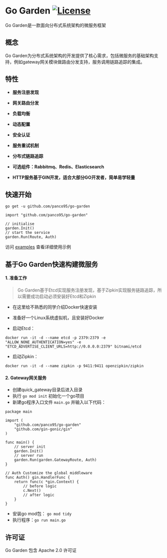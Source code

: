 # Go Garden [![License](https://img.shields.io/:license-apache-blue.svg)](https://opensource.org/licenses/Apache-2.0)

Go Garden是一款面向分布式系统架构的微服务框架

## 概念

Go Garden为分布式系统架构的开发提供了核心需求，包括微服务的基础架构支持，例如gateway网关模块做路由分发支持，服务调用链路追踪的集成。

## 特性

- **服务注册发现**

- **网关路由分发**

- **负载均衡**

- **动态配置**

- **安全认证**

- **服务重试机制**

- **分布式链路追踪**

- **可选组件：Rabbitmq、Redis、Elasticsearch**

- **HTTP服务基于GIN开发，适合大部分GO开发者，简单易学轻量**


## 快速开始

`go get -u github.com/panco95/go-garden`

```golang
import "github.com/panco95/go-garden"

// initialise
garden.Init()
// start the service
garden.Run(Route, Auth)
```

访问 [examples](https://github.com/panco95/go-garden/tree/master/examples) 查看详细使用示例

## 基于Go Garden快速构建微服务

#### 1. 准备工作

> Go Garden基于Etcd实现服务注册发现，基于Zipkin实现服务链路追踪，所以需要成功启动必须安装好Etcd和Zipkin

* 在这里给不熟悉的同学介绍Docker快速安装
* 准备好一个Linux系统虚拟机，且安装好Docker


* 启动Etcd：
```
docker run -it -d --name etcd -p 2379:2379 -e "ALLOW_NONE_AUTHENTICATION=yes" -e "ETCD_ADVERTISE_CLIENT_URLS=http://0.0.0.0:2379" bitnami/etcd
```
* 启动Zipkin：
```
docker run -it -d --name zipkin -p 9411:9411 openzipkin/zipkin
```

#### 2. Gateway网关服务

* 创建quick_gateway目录后进入目录
* 执行 `go mod init` 初始化一个go项目
* 新建go程序入口文件 `main.go` 并输入以下代码：
```golang
package main

import (
	"github.com/panco95/go-garden"
	"github.com/gin-gonic/gin"
)

func main() {
	// server init
	garden.Init()
	// server run
	garden.Run(garden.GatewayRoute, Auth)
}

// Auth Customize the global middleware
func Auth() gin.HandlerFunc {
	return func(c *gin.Context) {
		// before logic
		c.Next()
		// after logic
	}
}
```
* 安装go mod包： `go mod tidy`
* 执行程序：`go run main.go`

## 许可证

Go Garden 包含 Apache 2.0 许可证